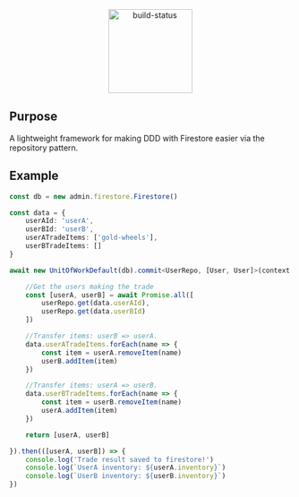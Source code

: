 <div align="center">
  <a href="https://app.travis-ci.com/ChrisForeman/firestore-repo">
    <img alt="build-status" src="https://app.travis-ci.com/ChrisForeman/firestore-repo.svg?branch=main" height="150px" />
  </a>
</div>



## Purpose

A lightweight framework for making DDD with Firestore easier via the repository pattern.


## Example 

```typescript
const db = new admin.firestore.Firestore()

const data = {
    userAId: 'userA',
    userBId: 'userB',
    userATradeItems: ['gold-wheels'],
    userBTradeItems: []
}

await new UnitOfWorkDefault(db).commit<UserRepo, [User, User]>(context => new UserRepo(context), async userRepo => {

    //Get the users making the trade
    const [userA, userB] = await Promise.all([
        userRepo.get(data.userAId),
        userRepo.get(data.userBId)
    ])

    //Transfer items: userB => userA.
    data.userATradeItems.forEach(name => {
        const item = userA.removeItem(name)
        userB.addItem(item)
    })

    //Transfer items: userA => userB.
    data.userBTradeItems.forEach(name => {
        const item = userB.removeItem(name)
        userA.addItem(item)
    })

    return [userA, userB]

}).then(([userA, userB]) => {
    console.log('Trade result saved to firestore!')
    console.log(`UserA inventory: ${userA.inventory}`)
    console.log(`UserB inventory: ${userB.inventory}`)
})
```